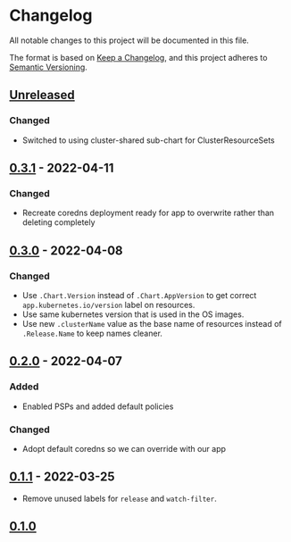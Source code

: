 # Changelog

All notable changes to this project will be documented in this file.

The format is based on [Keep a Changelog](https://keepachangelog.com/en/1.0.0/),
and this project adheres to [Semantic Versioning](https://semver.org/spec/v2.0.0.html).

## [Unreleased]

### Changed

- Switched to using cluster-shared sub-chart for ClusterResourceSets

## [0.3.1] - 2022-04-11

### Changed

- Recreate coredns deployment ready for app to overwrite rather than deleting completely

## [0.3.0] - 2022-04-08

### Changed

- Use `.Chart.Version` instead of `.Chart.AppVersion` to get correct `app.kubernetes.io/version` label on resources.
- Use same kubernetes version that is used in the OS images.
- Use new `.clusterName` value as the base name of resources instead of `.Release.Name` to keep names cleaner.

## [0.2.0] - 2022-04-07

### Added

- Enabled PSPs and added default policies

### Changed

- Adopt default coredns so we can override with our app

## [0.1.1] - 2022-03-25

- Remove unused labels for `release` and `watch-filter`.

## [0.1.0]

[Unreleased]: https://github.com/giantswarm/cluster-gcp/compare/v0.3.1...HEAD
[0.3.1]: https://github.com/giantswarm/cluster-gcp/compare/v0.3.0...v0.3.1
[0.3.0]: https://github.com/giantswarm/cluster-gcp/compare/v0.2.0...v0.3.0
[0.2.0]: https://github.com/giantswarm/cluster-gcp/compare/v0.1.1...v0.2.0
[0.1.1]: https://github.com/giantswarm/cluster-gcp/compare/v0.1.0...v0.1.1
[0.1.0]: https://github.com/giantswarm/cloud-gcp/compare/v0.1.0...v0.
